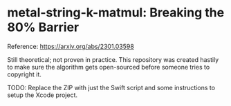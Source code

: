# metal-string-k-matmul: Breaking the 80% Barrier

Reference: https://arxiv.org/abs/2301.03598

Still theoretical; not proven in practice. This repository was created hastily to make sure the algorithm gets open-sourced before someone tries to copyright it.

TODO: Replace the ZIP with just the Swift script and some instructions to setup the Xcode project.
